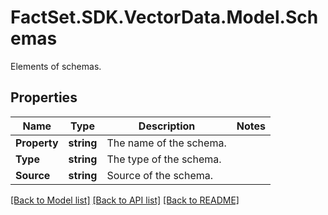 # FactSet.SDK.VectorData.Model.Schemas
Elements of schemas.

## Properties

Name | Type | Description | Notes
------------ | ------------- | ------------- | -------------
**Property** | **string** | The name of the schema. | 
**Type** | **string** | The type of the schema. | 
**Source** | **string** | Source of the schema. | 

[[Back to Model list]](../README.md#documentation-for-models) [[Back to API list]](../README.md#documentation-for-api-endpoints) [[Back to README]](../README.md)

